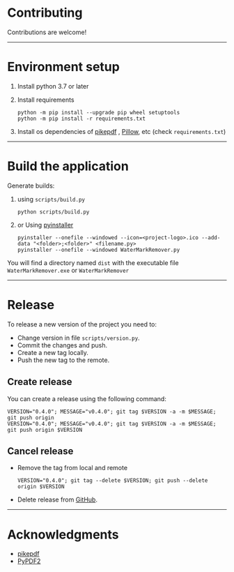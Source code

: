 # Contributing

Contributions are welcome!

--------------------------------------------------------------------------------

# Environment setup

1. Install python 3.7 or later
2. Install requirements
    ```shell
    python -m pip install --upgrade pip wheel setuptools
    python -m pip install -r requirements.txt
    ```

3. Install os dependencies of [pikepdf](https://pikepdf.readthedocs.io/en/latest/)
   , [Pillow](https://pillow.readthedocs.io/en/stable/), etc (check `requirements.txt`)

--------------------------------------------------------------------------------

# Build the application

Generate builds:

1. using `scripts/build.py`
   ```shell
   python scripts/build.py
   ```

2. or Using [pyinstaller](https://pyinstaller.readthedocs.io/en/stable/index.html)
   ```shell
   pyinstaller --onefile --windowed --icon=<project-logo>.ico --add-data "<folder>;<folder>" <filename.py>
   pyinstaller --onefile --windowed WaterMarkRemover.py
   ```

You will find a directory named `dist` with the executable file `WaterMarkRemover.exe` or `WaterMarkRemover`

--------------------------------------------------------------------------------

# Release

To release a new version of the project you need to:

- Change version in file ```scripts/version.py```.
- Commit the changes and push.
- Create a new tag locally.
- Push the new tag to the remote.

## Create release

You can create a release using the following command:

```shell
VERSION="0.4.0"; MESSAGE="v0.4.0"; git tag $VERSION -a -m $MESSAGE; git push origin
VERSION="0.4.0"; MESSAGE="v0.4.0"; git tag $VERSION -a -m $MESSAGE; git push origin $VERSION
```

## Cancel release

- Remove the tag from local and remote
  ```shell
  VERSION="0.4.0"; git tag --delete $VERSION; git push --delete origin $VERSION
  ```

- Delete release from [GitHub](https://github.com/naskio/watermark-remover/releases/).

--------------------------------------------------------------------------------

# Acknowledgments

- [pikepdf](https://pikepdf.readthedocs.io/en/latest/topics/page.html)
- [PyPDF2](https://stackoverflow.com/questions/41769120/search-and-replace-for-text-within-a-pdf-in-python)
